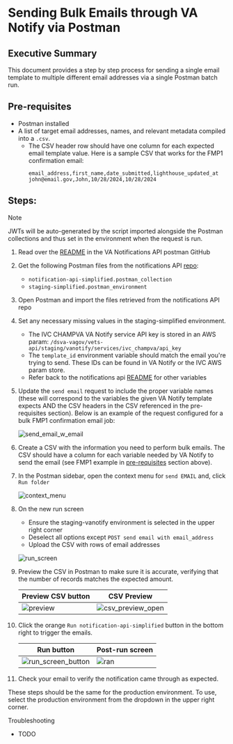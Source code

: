 # Sending Bulk Emails through VA Notify via Postman

## Executive Summary

This document provides a step by step process for sending a single email template
to multiple different email addresses via a single Postman batch run.

## Pre-requisites
- Postman installed
- A list of target email addresses, names, and relevant metadata compiled into a `.csv`.
  - The CSV header row should have one column for each expected email template value. Here is a sample CSV that works for the FMP1 confirmation email:
    ```csv
    email_address,first_name,date_submitted,lighthouse_updated_at
    john@email.gov,John,10/28/2024,10/28/2024
    ```
## Steps:
> [!NOTE]
> JWTs will be auto-generated by the script imported alongside the Postman collections and thus set in the environment when the request is run.
1. Read over the [README](https://github.com/department-of-veterans-affairs/notification-api/tree/main/documents/postman) in the VA Notifications API postman GitHub
2. Get the following Postman files from the notifications API [repo](https://github.com/department-of-veterans-affairs/notification-api/tree/main/documents/postman):
    - `notification-api-simplified.postman_collection`
    - `staging-simplified.postman_environment`
3. Open Postman and import the files retrieved from the notifications API repo
4. Set any necessary missing values in the staging-simplified environment. 
    - The IVC CHAMPVA VA Notify service API key is stored in an AWS param:
      `/dsva-vagov/vets-api/staging/vanotify/services/ivc_champva/api_key`
    - The `template_id` environment variable should match the email you're trying to send. These IDs can be found in VA Notify or the IVC AWS param store.
    - Refer back to the notifications api [README](https://github.com/department-of-veterans-affairs/notification-api/tree/main/documents/postman) for other variables
5. Update the `send email` request to include the proper variable names (these will correspond to the variables the given VA Notify template expects AND the CSV headers in the CSV referenced in the pre-requisites section). Below is an example of the request configured for a bulk FMP1 confirmation email job:

    ![send_email_w_email](https://github.com/user-attachments/assets/26be2f84-b3be-4198-b6f9-5ad2745c9610)

6. Create a CSV with the information you need to perform bulk emails. The CSV should have a column for each variable needed by VA Notify to send the email (see FMP1 example in [pre-requisites](#pre-requisites) section above).
7. In the Postman sidebar, open the context menu for `send EMAIL` and, click `Run folder`

   ![context_menu](https://github.com/user-attachments/assets/6ef408db-b707-4e75-96c4-092dde5ab3f4 'Image of context menu')
   
8. On the new run screen
    - Ensure the staging-vanotify environment is selected in the upper right corner
    - Deselect all options except `POST send email with email_address`
    - Upload the CSV with rows of email addresses

    ![run_screen](https://github.com/user-attachments/assets/6fdda891-15bd-4dd2-9d6b-d9d51964136d 'Image of configured run screen')

9. Preview the CSV in Postman to make sure it is accurate, verifying that the number of records matches the expected amount.
  
    |Preview CSV button|CSV Preview|
    |-|-|
    |![preview](https://github.com/user-attachments/assets/827aab88-aabf-45d5-8904-2b1240ca6d65)|![csv_preview_open](https://github.com/user-attachments/assets/50c1ea03-578b-4fe5-b50f-11211c51f0f0)|
   
10. Click the orange `Run notification-api-simplified` button in the bottom right to trigger the emails.

    |Run button|Post-run screen|
    |-|-|
    |![run_screen_button](https://github.com/user-attachments/assets/a24b0657-8fd8-468a-bad0-ecfd35f976fd)|![ran](https://github.com/user-attachments/assets/52360a22-a441-465f-866e-2f03021ff8f7)|


11. Check your email to verify the notification came through as expected.

These steps should be the same for the production environment. To use, select the production environment from the dropdown in the upper right corner.

Troubleshooting
- TODO
